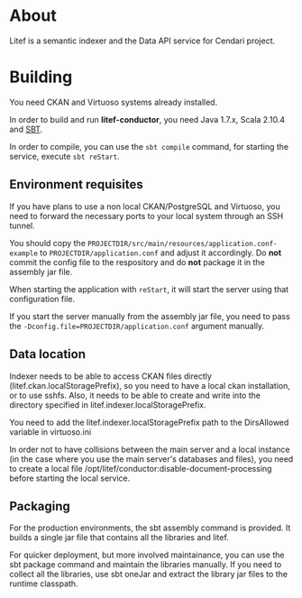 # About

Litef is a semantic indexer and the Data API service for Cendari project.

# Building

You need CKAN and Virtuoso systems already installed.

In order to build and run **litef-conductor**, you need Java 1.7.x, Scala 2.10.4
and [SBT](www.scala-sbt.org).

In order to compile, you can use the `sbt compile` command, for starting
the service, execute `sbt reStart`.

## Environment requisites

If you have plans to use a non local CKAN/PostgreSQL and Virtuoso, you need to
forward the necessary ports to your local system through an SSH tunnel.

You should copy the `PROJECTDIR/src/main/resources/application.conf-example` to
`PROJECTDIR/application.conf` and adjust it accordingly. Do **not** commit
the config file to the respository and do **not** package it in the assembly
jar file.

When starting the application with `reStart`, it will start the server using
that configuration file.

If you start the server manually from the assembly jar file, you need to
pass the `-Dconfig.file=PROJECTDIR/application.conf` argument manually.

## Data location

Indexer needs to be able to access CKAN files directly (litef.ckan.localStoragePrefix),
so you need to have a local ckan installation, or to use sshfs. Also, it needs
to be able to create and write into the directory specified in
litef.indexer.localStoragePrefix.

You need to add the litef.indexer.localStoragePrefix path to the
DirsAllowed variable in virtuoso.ini

In order not to have collisions between the main server and a local instance
(in the case where you use the main server's databases and files), you need
to create a local file /opt/litef/conductor:disable-document-processing
before starting the local service.

## Packaging

For the production environments, the sbt assembly command is provided.
It builds a single jar file that contains all the libraries and litef.

For quicker deployment, but more involved maintainance, you can use
the sbt package command and maintain the libraries manually. If you
need to collect all the libraries, use sbt oneJar and extract the library
jar files to the runtime classpath.


